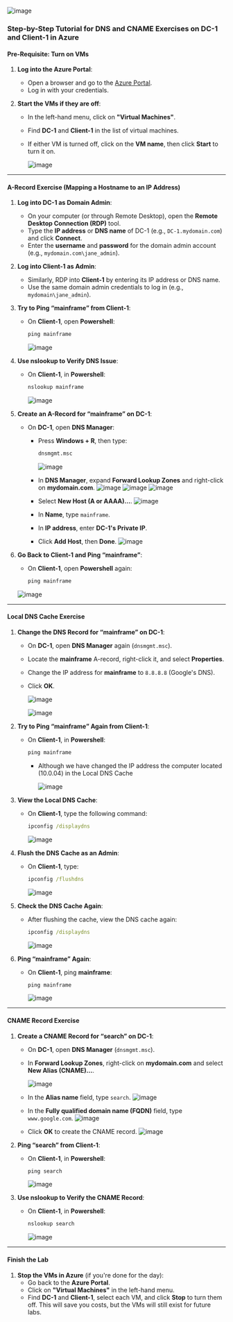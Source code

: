 
![image](https://github.com/user-attachments/assets/88de3861-1eff-4ea1-bcca-e40ba51bcb2f)






### Step-by-Step Tutorial for DNS and CNAME Exercises on DC-1 and Client-1 in Azure

#### **Pre-Requisite: Turn on VMs**
1. **Log into the Azure Portal**:
   - Open a browser and go to the [Azure Portal](https://portal.azure.com/).
   - Log in with your credentials.

2. **Start the VMs if they are off**:
   - In the left-hand menu, click on **"Virtual Machines"**.
   - Find **DC-1** and **Client-1** in the list of virtual machines.
   - If either VM is turned off, click on the **VM name**, then click **Start** to turn it on.
     
     ![image](https://github.com/user-attachments/assets/277a6f0b-b5eb-4714-82e4-8d3e053eea23)


---

#### **A-Record Exercise (Mapping a Hostname to an IP Address)**

1. **Log into DC-1 as Domain Admin**:
   - On your computer (or through Remote Desktop), open the **Remote Desktop Connection (RDP)** tool.
   - Type the **IP address** or **DNS name** of DC-1 (e.g., `DC-1.mydomain.com`) and click **Connect**.
   - Enter the **username** and **password** for the domain admin account (e.g., `mydomain.com\jane_admin`).

2. **Log into Client-1 as Admin**:
   - Similarly, RDP into **Client-1** by entering its IP address or DNS name.
   - Use the same domain admin credentials to log in (e.g., `mydomain\jane_admin`).

3. **Try to Ping “mainframe” from Client-1**:
   - On **Client-1**, open **Powershell**:
     ```cmd
     ping mainframe
     ```
     ![image](https://github.com/user-attachments/assets/e1b83cb4-2767-4a85-bc9a-67abc3e713b3)



4. **Use nslookup to Verify DNS Issue**:
   - On **Client-1**, in **Powershell**:
     ```cmd
     nslookup mainframe
     ```
     ![image](https://github.com/user-attachments/assets/21481263-a14a-416c-88f3-628ee844f294)

5. **Create an A-Record for “mainframe” on DC-1**:
   - On **DC-1**, open **DNS Manager**:
     - Press **Windows + R**, then type:
       ```cmd
       dnsmgmt.msc
       ```
       ![image](https://github.com/user-attachments/assets/81d07b11-b806-4fe0-9bcb-d2b990437b2e)

     - In **DNS Manager**, expand **Forward Lookup Zones** and right-click on **mydomain.com**.
       ![image](https://github.com/user-attachments/assets/f7d1cfc5-52ba-4217-9abc-d6c7d7d325d3)
       ![image](https://github.com/user-attachments/assets/2c609d72-a926-497a-91c4-df3603579f41)
       ![image](https://github.com/user-attachments/assets/50f0911a-9b25-44b8-a7fb-c3398d493a44)


     - Select **New Host (A or AAAA)...**.
       ![image](https://github.com/user-attachments/assets/25b20ab4-cdb8-4ce4-adf6-fc635d4f9c6e)

     - In **Name**, type `mainframe`.
     - In **IP address**, enter **DC-1's Private IP**.
     - Click **Add Host**, then **Done**.
         ![image](https://github.com/user-attachments/assets/704d550e-f064-4111-badc-39b1ef7f3a01)

       

6. **Go Back to Client-1 and Ping “mainframe”**:
   - On **Client-1**, open **Powershell** again:
     ```cmd
     ping mainframe
     ```
   
   ![image](https://github.com/user-attachments/assets/680539ba-29d1-460e-8c89-e23b5571c0c8)

---

#### **Local DNS Cache Exercise**

1. **Change the DNS Record for “mainframe” on DC-1**:
   - On **DC-1**, open **DNS Manager** again (`dnsmgmt.msc`).
   - Locate the **mainframe** A-record, right-click it, and select **Properties**.
   - Change the IP address for **mainframe** to `8.8.8.8` (Google's DNS).
   - Click **OK**.
     
     ![image](https://github.com/user-attachments/assets/2bc64027-ab9b-4e47-9f89-55baa8d17a39)

     ![image](https://github.com/user-attachments/assets/73cd1ece-ded0-4198-b9e3-9b4b6e0ea6e2)


2. **Try to Ping “mainframe” Again from Client-1**:
   - On **Client-1**, in **Powershell**:
     ```cmd
     ping mainframe
     ```
     - Although we have changed the IP address the computer located (10.0.04) in the Local DNS Cache

       ![image](https://github.com/user-attachments/assets/ba132c12-f54f-4f9e-ac59-b0e09028be86)
     


3. **View the Local DNS Cache**:
   - On **Client-1**, type the following command:
     ```cmd
     ipconfig /displaydns
     ```
     ![image](https://github.com/user-attachments/assets/5573c8f8-5ea6-470c-a23d-787d2475508f)


4. **Flush the DNS Cache as an Admin**:
   - On **Client-1**, type:
     ```cmd
     ipconfig /flushdns
     ```
     ![image](https://github.com/user-attachments/assets/3a1a6579-45de-4fe6-80ff-8778343e3de8)


5. **Check the DNS Cache Again**:
   - After flushing the cache, view the DNS cache again:
     ```cmd
     ipconfig /displaydns
     ```
     ![image](https://github.com/user-attachments/assets/6da9e07e-88b3-4207-9a3b-be91031cd3aa)


6. **Ping “mainframe” Again**:
   - On **Client-1**, ping **mainframe**:
     ```cmd
     ping mainframe
     ```
     ![image](https://github.com/user-attachments/assets/d671863c-2588-4f6e-82e3-8d3033afe84c)


---

#### **CNAME Record Exercise**

1. **Create a CNAME Record for “search” on DC-1**:
   - On **DC-1**, open **DNS Manager** (`dnsmgmt.msc`).
   - In **Forward Lookup Zones**, right-click on **mydomain.com** and select **New Alias (CNAME)...**.

      ![image](https://github.com/user-attachments/assets/36198c37-1663-45fb-b0a3-06041dfef48b)

   - In the **Alias name** field, type `search`.
     ![image](https://github.com/user-attachments/assets/662ec83f-3350-4b4b-8154-35094e86bb58)

   - In the **Fully qualified domain name (FQDN)** field, type `www.google.com`.
     ![image](https://github.com/user-attachments/assets/f2e41db0-7082-4106-bf17-f303e737b5f7)

   - Click **OK** to create the CNAME record.
     ![image](https://github.com/user-attachments/assets/90f7d849-dfa9-4c46-84b9-e1ea04bf09f6)


2. **Ping “search” from Client-1**:
   - On **Client-1**, in **Powershell**:
     ```cmd
     ping search
     ```
     ![image](https://github.com/user-attachments/assets/7f8331d1-d57f-4c83-8fb5-46557e5737ed)


3. **Use nslookup to Verify the CNAME Record**:
   - On **Client-1**, in **Powershell**:
     ```cmd
     nslookup search
     ```
     ![image](https://github.com/user-attachments/assets/402a98d4-21bc-42c7-a5a8-e610e130915e)


---

#### **Finish the Lab**

1. **Stop the VMs in Azure** (if you're done for the day):
   - Go back to the **Azure Portal**.
   - Click on **"Virtual Machines"** in the left-hand menu.
   - Find **DC-1** and **Client-1**, select each VM, and click **Stop** to turn them off. This will save you costs, but the VMs will still exist for future labs.
